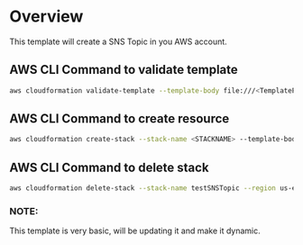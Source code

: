 # Overview
<p> This template will create a SNS Topic in you AWS account.</p>



## AWS CLI Command to validate template
```bash
aws cloudformation validate-template --template-body file:///<TemplatePath>> --region <REGION_NAME>
```

## AWS CLI Command to create resource
```bash
aws cloudformation create-stack --stack-name <STACKNAME> --template-body file://<TemplatePath> --region <REGION_NAME>
```

## AWS CLI Command to delete stack
```bash
aws cloudformation delete-stack --stack-name testSNSTopic --region us-east-1
```

### NOTE: 
This template is very basic, will be updating it and make it dynamic.
</html>